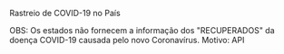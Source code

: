 Rastreio de COVID-19 no País <br>

OBS: Os estados não fornecem a informação dos "RECUPERADOS" da doença COVID-19 causada pelo novo Coronavírus.
Motivo: API
